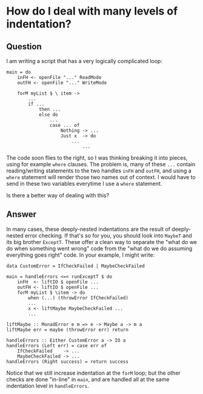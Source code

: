 
# How do I deal with many levels of indentation?

## Question
        
I am writing a script that has a very logically complicated loop:

    main = do
        inFH <- openFile "..." ReadMode
        outFH <- openFile "..." WriteMode
    
        forM myList $ \ item ->
            ...
            if ... 
                then ...
                else do
                    ...
                    case ... of
                        Nothing -> ...
                        Just x  -> do
                            ...
                                ...
    

The code soon flies to the right, so I was thinking breaking it into pieces, using for example `where` clauses. The problem is, many of these `...` contain reading/writing statements to the two handles `inFH` and `outFH`, and using a `where` statement will render those two names out of context. I would have to send in these two variables everytime I use a `where` statement.

Is there a better way of dealing with this?

## Answer
        
In many cases, these deeply-nested indentations are the result of deeply-nested error checking. If that's so for you, you should look into `MaybeT` and its big brother `ExceptT`. These offer a clean way to separate the "what do we do when something went wrong" code from the "what do we do assuming everything goes right" code. In your example, I might write:

    data CustomError = IfCheckFailed | MaybeCheckFailed
    
    main = handleErrors <=< runExceptT $ do
        inFH  <- liftIO $ openFile ...
        outFH <- liftIO $ openFile ...
        forM myList $ \item -> do
            when (...) (throwError IfCheckFailed)
            ...
            x <- liftMaybe MaybeCheckFailed ...
            ...
    
    liftMaybe :: MonadError e m => e -> Maybe a -> m a
    liftMaybe err = maybe (throwError err) return
    
    handleErrors :: Either CustomError a -> IO a
    handleErrors (Left err) = case err of
        IfCheckFailed    -> ...
        MaybeCheckFailed -> ...
    handleErrors (Right success) = return success
    

Notice that we still increase indentation at the `forM` loop; but the other checks are done "in-line" in `main`, and are handled all at the same indentation level in `handleErrors`.
